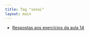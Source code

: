 ```yaml
---
title: Tag "senai"
layout: main
---
```


* [Respostas aos exercícios da aula 14](/./teaching/senai/soca/respostas-exercicios-aula-14)
